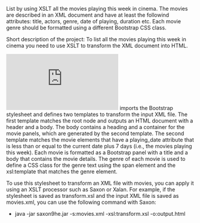 List by using XSLT all the movies playing this week in cinema. The movies are described in an XML document and have at least the followind attributes: title, actors, genre, date of playing, duration etc. Each movie genre should be formatted using a different Bootstrap CSS class.

Short description of the project:
To list all the movies playing this week in cinema you need to use XSLT to transform the XML document into HTML.

![transform.xsl](https://github.com/hognogicristina/UBB-Projects/blob/main/Second%20Year/Semester%204/Web%20Programming/Laboratory%204/transform.xsl) imports the Bootstrap stylesheet and defines two templates to transform the input XML file. The first template matches the root node and outputs an HTML document with a header and a body. The body contains a heading and a container for the movie panels, which are generated by the second template. The second template matches the movie elements that have a playing_date attribute that is less than or equal to the current date plus 7 days (i.e., the movies playing this week). Each movie is formatted as a Bootstrap panel with a title and a body that contains the movie details. The genre of each movie is used to define a CSS class for the genre text using the span element and the xsl:template that matches the genre element.

To use this stylesheet to transform an XML file with movies, you can apply it using an XSLT processor such as Saxon or Xalan. For example, if the stylesheet is saved as transform.xsl and the input XML file is saved as movies.xml, you can use the following command with Saxon:
  + java -jar saxon9he.jar -s:movies.xml -xsl:transform.xsl -o:output.html

